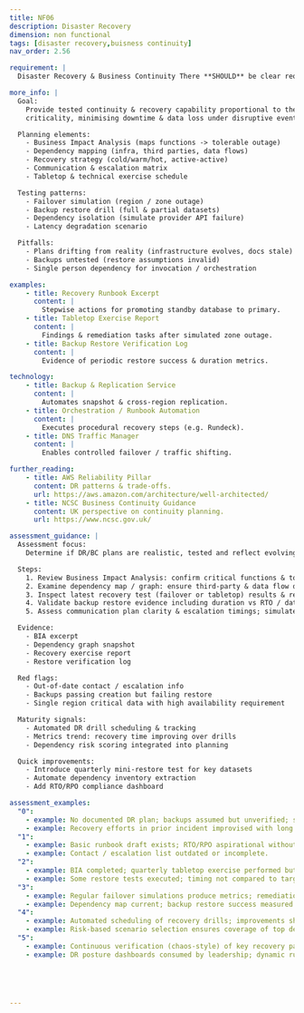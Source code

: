 ```yaml
---
title: NF06
description: Disaster Recovery
dimension: non functional
tags: [disaster recovery,buisness continuity]
nav_order: 2.56

requirement: |
  Disaster Recovery & Business Continuity There **SHOULD** be clear requirements (commensurate with service levels) around DR & BC (and a pragmatic approach taken with regards DR/BC events planned for). Continuity plans and supporting documentation **SHOULD** reflect the requirements, technical & architecture constraints etc.

more_info: |
  Goal:
    Provide tested continuity & recovery capability proportional to the service
    criticality, minimising downtime & data loss under disruptive events.

  Planning elements:
    - Business Impact Analysis (maps functions -> tolerable outage)
    - Dependency mapping (infra, third parties, data flows)
    - Recovery strategy (cold/warm/hot, active-active)
    - Communication & escalation matrix
    - Tabletop & technical exercise schedule

  Testing patterns:
    - Failover simulation (region / zone outage)
    - Backup restore drill (full & partial datasets)
    - Dependency isolation (simulate provider API failure)
    - Latency degradation scenario

  Pitfalls:
    - Plans drifting from reality (infrastructure evolves, docs stale)
    - Backups untested (restore assumptions invalid)
    - Single person dependency for invocation / orchestration

examples: 
    - title: Recovery Runbook Excerpt
      content: |
        Stepwise actions for promoting standby database to primary.
    - title: Tabletop Exercise Report
      content: |
        Findings & remediation tasks after simulated zone outage.
    - title: Backup Restore Verification Log
      content: |
        Evidence of periodic restore success & duration metrics.

technology:
    - title: Backup & Replication Service
      content: |
        Automates snapshot & cross-region replication.
    - title: Orchestration / Runbook Automation
      content: |
        Executes procedural recovery steps (e.g. Rundeck).
    - title: DNS Traffic Manager
      content: |
        Enables controlled failover / traffic shifting.

further_reading:
    - title: AWS Reliability Pillar
      content: DR patterns & trade-offs.
      url: https://aws.amazon.com/architecture/well-architected/
    - title: NCSC Business Continuity Guidance
      content: UK perspective on continuity planning.
      url: https://www.ncsc.gov.uk/

assessment_guidance: |
  Assessment focus:
    Determine if DR/BC plans are realistic, tested and reflect evolving architecture & dependencies.

  Steps:
    1. Review Business Impact Analysis: confirm critical functions & tolerable outage metrics align with stakeholder sign-off.
    2. Examine dependency map / graph: ensure third-party & data flow dependencies current.
    3. Inspect latest recovery test (failover or tabletop) results & remediation status.
    4. Validate backup restore evidence including duration vs RTO / data loss vs RPO.
    5. Assess communication plan clarity & escalation timings; simulate notification path.

  Evidence:
    - BIA excerpt
    - Dependency graph snapshot
    - Recovery exercise report
    - Restore verification log

  Red flags:
    - Out-of-date contact / escalation info
    - Backups passing creation but failing restore
    - Single region critical data with high availability requirement

  Maturity signals:
    - Automated DR drill scheduling & tracking
    - Metrics trend: recovery time improving over drills
    - Dependency risk scoring integrated into planning

  Quick improvements:
    - Introduce quarterly mini-restore test for key datasets
    - Automate dependency inventory extraction
    - Add RTO/RPO compliance dashboard

assessment_examples:
  "0":
    - example: No documented DR plan; backups assumed but unverified; single region dependency for critical data.
    - example: Recovery efforts in prior incident improvised with long MTTR.
  "1":
    - example: Basic runbook draft exists; RTO/RPO aspirational without measurement; manual backup restore attempted once.
    - example: Contact / escalation list outdated or incomplete.
  "2":
    - example: BIA completed; quarterly tabletop exercise performed but lacking follow-up action tracking.
    - example: Some restore tests executed; timing not compared to targets.
  "3":
    - example: Regular failover simulations produce metrics; remediation tasks tracked and closed.
    - example: Dependency map current; backup restore success measured against RTO/RPO.
  "4":
    - example: Automated scheduling of recovery drills; improvements show downward RTO trend and reduced data loss window.
    - example: Risk-based scenario selection ensures coverage of top dependency failures.
  "5":
    - example: Continuous verification (chaos-style) of key recovery paths in pre-prod; predictive risk scoring adjusts test focus.
    - example: DR posture dashboards consumed by leadership; dynamic runbooks auto-updated from infrastructure metadata.





---
```

